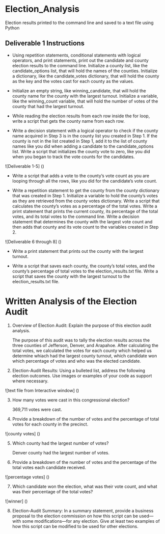# Election_Analysis
Election results printed to the command line and saved to a text file using Python
## Deliverable 1 Instructions
-  Using repetition statements, conditional statements with logical operators, and print statements, print out the candidate and county election results to the command line.
Initialize a county list, like the candidate_options list, that will hold the names of the counties.
Initialize a dictionary, like the candidate_votes dictionary, that will hold the county as the key and the votes cast for each county as the values.

-  Initialize an empty string, like winning_candidate, that will hold the county name for the county with the largest turnout.
Initialize a variable, like the winning_count variable, that will hold the number of votes of the county that had the largest turnout.

-  While reading the election results from each row inside the for loop, write a script that gets the county name from each row.

-  Write a decision statement with a logical operator to check if the county name acquired in Step 3 is in the county list you created in Step 1.
If the county is not in the list created in Step 1, add it to the list of county names like you did when adding a candidate to the candidate_options list.
Write a script that initializes the county vote to zero, like you did when you began to track the vote counts for the candidates.

![Deliverable 1-5] ()

-  Write a script that adds a vote to the county’s vote count as you are looping through all the rows, like you did for the candidate’s vote count.

-  Write a repetition statement to get the county from the county dictionary that was created in Step 1.
Initialize a variable to hold the county’s votes as they are retrieved from the county votes dictionary.
Write a script that calculates the county’s votes as a percentage of the total votes.
Write a print statement that prints the current county, its percentage of the total votes, and its total votes to the command line.
Write a decision statement that determines the county with the largest vote count and then adds that county and its vote count to the variables created in Step 2.

![Deliverable 6 through 8] ()


-  Write a print statement that prints out the county with the largest turnout.

-  Write a script that saves each county, the county’s total votes, and the county’s percentage of total votes to the election_results.txt file.
Write a script that saves the county with the largest turnout to the election_results.txt file.

# Written Analysis of the Election Audit

1. Overview of Election Audit: Explain the purpose of this election audit analysis.
    
    The purpose of this audit was to tally the election results across the three counties of Jefferson, Denver, and Arapahoe. After calculating the total votes, we calculated the votes for each county which helped us determine whiach had the largest county turnout, which candidate won which percentage of votes and who was the elected candidate. 

2. Election-Audit Results: Using a bulleted list, address the following election outcomes. Use images or examples of your code as support where necessary.

![text file from Interactive window] ()


3.  How many votes were cast in this congressional election? 
    
    369,711 votes were cast.

4. Provide a breakdown of the number of votes and the percentage of total votes for each county in the precinct.

![county votes] ()    

5. Which county had the largest number of votes?

    Denver county had the largest number of votes.

6. Provide a breakdown of the number of votes and the percentage of the total votes each candidate received.

![percentage votes] ()

7. Which candidate won the election, what was their vote count, and what was their percentage of the total votes?

![winner] ()    

8. Election-Audit Summary: In a summary statement, provide a business proposal to the election commission on how this script can be used—with some modifications—for any election. Give at least two examples of how this script can be modified to be used for other elections.
